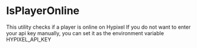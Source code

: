 # IsPlayerOnline
This utility checks if a player is online on Hypixel
If you do not want to enter your api key manually, you can set it as the environment variable HYPIXEL_API_KEY
